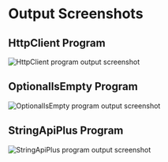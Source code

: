 # Output Screenshots

## HttpClient Program 

![HttpClient program output screenshot](./assets/HttpClient-program-output-screenshot.png)

## OptionalIsEmpty Program 

![OptionalIsEmpty program output screenshot](./assets/OptionalIsEmpty-program-output-screenshot.png)

## StringApiPlus Program 

![StringApiPlus program output screenshot](./assets/StringApiPlus-program-output-screenshot.png)

